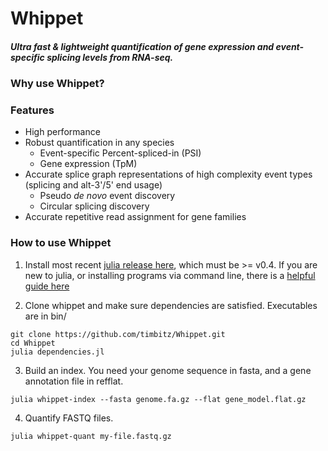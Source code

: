 # Whippet
##### Ultra fast & lightweight quantification of gene expression and event-specific splicing levels from RNA-seq.

### Why use Whippet?

### Features
- High performance
- Robust quantification in any species
  - Event-specific Percent-spliced-in (PSI)
  - Gene expression (TpM)
- Accurate splice graph representations of high complexity event types (splicing and alt-3'/5' end usage)
  - Pseudo _de novo_ event discovery
  - Circular splicing discovery
- Accurate repetitive read assignment for gene families

### How to use Whippet

1) Install most recent [julia release here](http://julialang.org/downloads/), which must be >= v0.4.  If you are new to julia, or installing programs via command line, there is a [helpful guide here](https://en.wikibooks.org/wiki/Introducing_Julia/Getting_started)

2) Clone whippet and make sure dependencies are satisfied. Executables are in bin/
```
git clone https://github.com/timbitz/Whippet.git
cd Whippet
julia dependencies.jl
```

3) Build an index.  You need your genome sequence in fasta, and a gene annotation file in refflat.
```
julia whippet-index --fasta genome.fa.gz --flat gene_model.flat.gz
```

4) Quantify FASTQ files.
```
julia whippet-quant my-file.fastq.gz
```
